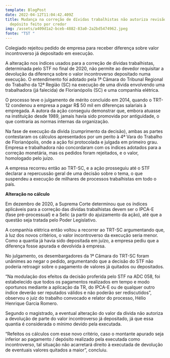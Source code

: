 ```yaml
---
template: BlogPost
date: 2022-04-12T11:04:42.409Z
title: Mudança na correção de dívidas trabalhistas não autoriza revisão de
  depósito feito por credor
img: /assets/a409d1a2-bceb-4882-83a0-2a2bd5474962.jpeg
fonte: "TST "
---
```

Colegiado rejeitou pedido de empresa para receber diferença sobre valor incontroverso já depositado em execução.

A alteração nos índices usados para a correção de dívidas trabalhistas, determinada pelo STF no final de 2020, não permite ao devedor requisitar a devolução da diferença sobre o valor incontroverso depositado numa execução. O entendimento foi adotado pela 1ª Câmara do Tribunal Regional do Trabalho da 12ª Região (SC) na execução de uma dívida envolvendo uma trabalhadora (já falecida) de Florianópolis (SC) e uma companhia elétrica.

O processo teve o julgamento de mérito concluído em 2014, quando o TRT-12 condenou a empresa a pagar R$ 50 mil em diferenças salariais à empregada. A autora da ação conseguiu demonstrar que, embora atuasse na instituição desde 1989, jamais havia sido promovida por antiguidade, o que contraria as normas internas da organização.

Na fase de execução da dívida (cumprimento da decisão), ambas as partes contestaram os cálculos apresentados por um perito à 4ª Vara do Trabalho de Florianópolis, onde a ação foi protocolada e julgada em primeiro grau. Empresa e trabalhadora não concordaram com os índices adotados para a correção monetária, mas os pedidos foram rejeitados, e o valor, homologado pelo juízo.

A empresa recorreu então ao TRT-SC, e a ação prosseguiu até o STF declarar a repercussão geral de uma decisão sobre o tema, o que suspendeu a execução de milhares de processos trabalhistas em todo o país.

**Alteração no cálculo**

Em dezembro de 2020, a Suprema Corte determinou que os índices aplicáveis para a correção das dívidas trabalhistas devem ser o IPCA-E (fase pré-processual) e a Selic (a partir do ajuizamento da ação), até que a questão seja tratada pelo Poder Legislativo.

A companhia elétrica então voltou a recorrer ao TRT-SC argumentando que, à luz dos novos critérios, o valor incontroverso da execução seria menor. Como a quantia já havia sido depositada em juízo, a empresa pediu que a diferença fosse apurada e devolvida à empresa.

No julgamento, os desembargadores da 1ª Câmara do TRT-SC foram unânimes ao negar o pedido, argumentando que a decisão do STF não poderia retroagir sobre o pagamento de valores já quitados ou depositados.

“Na modulação dos efeitos da decisão proferida pelo STF na ADC 058, foi estabelecido que todos os pagamentos realizados em tempo e modo oportunos mediante a aplicação da TR, do IPCA-E ou de qualquer outro índice deverão ser reputados válidos e não poderão ser rediscutidos”, observou o juiz do trabalho convocado e relator do processo, Hélio Henrique Garcia Romero.

Segundo o magistrado, a eventual alteração do valor da dívida não autoriza a devolução de parte do valor incontroverso já depositado, já que essa quantia é considerada o mínimo devido pela executada.

“Refeitos os cálculos com esse novo critério, caso o montante apurado seja inferior ao pagamento / depósito realizado pela executada como incontroverso, tal situação não acarretará direito à executada de devolução de eventuais valores quitados a maior”, concluiu.